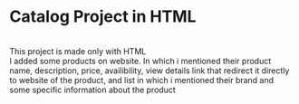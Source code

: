 # Catalog Project in HTML 
</br>
This project is made only with HTML
</br>
I added some products on website. In which i mentioned their product name, description, price, availibility, view details link that redirect it directly to website of the product, and list in which i mentioned their brand and some specific information about the product

